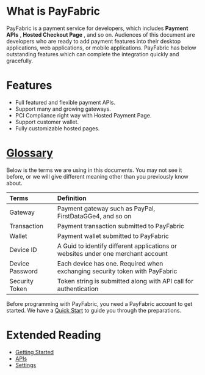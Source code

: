 # What is PayFabric
PayFabric is a payment service for developers, which includes **Payment APIs** , **Hosted Checkout Page** , and so on. Audiences of this document are developers who are ready to add payment features into their desktop applications, web applications, or mobile applications. PayFabric has below outstanding features which can complete the integration quickly and gracefully.

# Features

* Full featured and flexible payment APIs.
* Support many and growing gateways.
* PCI Compliance right way with Hosted Payment Page.
* Support customer wallet.
* Fully customizable hosted pages.


# [Glossary](#glossary)

Below is the terms we are using in this documents. You may not see it before, or we will give different meaning other than you previously know about.

| Terms        | Definition| 
| :-------------|:-------------| 
| Gateway| Payment gateway such as PayPal, FirstDataGGe4, and so on | 
| Transaction| Payment transaction submitted to PayFabric | 
| Wallet | Payment wallet submitted to PayFabric |
| Device ID| A Guid to identify different applications or websites under one merchant account|  
| Device Password| Each device has one. Required when exchanging security token with PayFabric|  
| Security Token| Token string is submitted along with API call for authentication |


Before programming with PayFabric, you need a PayFabric account to get started. We have a [Quick Start](https://github.com/PayFabric/Portal/wiki) to guide you through the preparations. 

# Extended Reading
* [Getting Started](https://github.com/PayFabric/Portal/wiki)
* [APIs](https://github.com/PayFabric/PayFabric-APIs/tree/v2)
* [Settings](https://github.com/PayFabric/Portal/wiki/PayFabric-Settings)
